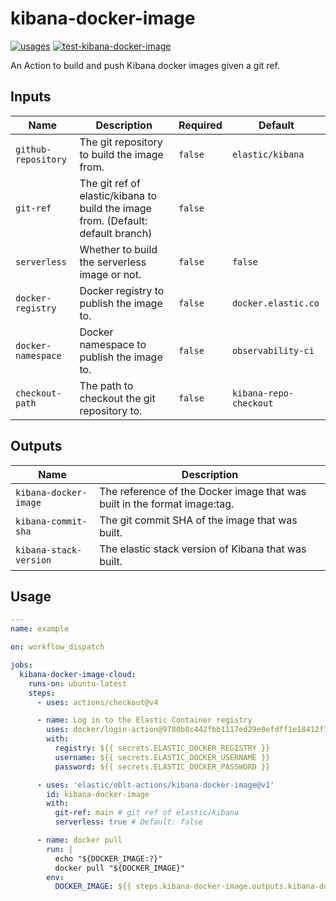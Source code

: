 # <!--name-->kibana-docker-image<!--/name-->

[![usages](https://img.shields.io/badge/usages-white?logo=githubactions&logoColor=blue)](https://github.com/search?q=elastic%2Foblt-actions%2Fkibana-docker-image+%28path%3A.github%2Fworkflows+OR+path%3A**%2Faction.yml+OR+path%3A**%2Faction.yaml%29&type=code)
[![test-kibana-docker-image](https://github.com/elastic/oblt-actions/actions/workflows/test-kibana-docker-image.yml/badge.svg?branch=main)](https://github.com/elastic/oblt-actions/actions/workflows/test-kibana-docker-image.yml)

<!--description-->
An Action to build and push Kibana docker images given a git ref.
<!--/description-->

## Inputs

<!--inputs-->
| Name                | Description                                                                      | Required | Default                |
|---------------------|----------------------------------------------------------------------------------|----------|------------------------|
| `github-repository` | The git repository to build the image from.                                      | `false`  | `elastic/kibana`       |
| `git-ref`           | The git ref of elastic/kibana to build the image from. (Default: default branch) | `false`  | ` `                    |
| `serverless`        | Whether to build the serverless image or not.                                    | `false`  | `false`                |
| `docker-registry`   | Docker registry to publish the image to.                                         | `false`  | `docker.elastic.co`    |
| `docker-namespace`  | Docker namespace to publish the image to.                                        | `false`  | `observability-ci`     |
| `checkout-path`     | The path to checkout the git repository to.                                      | `false`  | `kibana-repo-checkout` |
<!--/inputs-->

## Outputs

<!--outputs-->
| Name                   | Description                                                               |
|------------------------|---------------------------------------------------------------------------|
| `kibana-docker-image`  | The reference of the Docker image that was built in the format image:tag. |
| `kibana-commit-sha`    | The git commit SHA of the image that was built.                           |
| `kibana-stack-version` | The elastic stack version of Kibana that was built.                       |
<!--/outputs-->

## Usage

<!--usage action="elastic/oblt-actions/**" version="env:VERSION"-->
```yaml
---
name: example

on: workflow_dispatch

jobs:
  kibana-docker-image-cloud:
    runs-on: ubuntu-latest
    steps:
      - uses: actions/checkout@v4

      - name: Log in to the Elastic Container registry
        uses: docker/login-action@9780b0c442fbb1117ed29e0efdff1e18412f7567 # v3.3.0
        with:
          registry: ${{ secrets.ELASTIC_DOCKER_REGISTRY }}
          username: ${{ secrets.ELASTIC_DOCKER_USERNAME }}
          password: ${{ secrets.ELASTIC_DOCKER_PASSWORD }}

      - uses: 'elastic/oblt-actions/kibana-docker-image@v1'
        id: kibana-docker-image
        with:
          git-ref: main # git ref of elastic/kibana
          serverless: true # Default: false

      - name: docker pull
        run: |
          echo "${DOCKER_IMAGE:?}"
          docker pull "${DOCKER_IMAGE}"
        env:
          DOCKER_IMAGE: ${{ steps.kibana-docker-image.outputs.kibana-docker-image }}
```
<!--/usage-->
